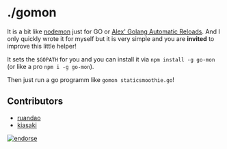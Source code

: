 ./gomon
=======

It is a bit like [nodemon](http://remy.github.io/nodemon/) just for GO or [Alex' Golang Automatic Reloads](http://www.alexedwards.net/blog/golang-automatic-reloads). And I only quickly wrote it for myself but it is very simple and you are **invited** to improve this little helper!

It sets the `$GOPATH` for you and you can install it via `npm install -g go-mon` (or like a pro `npm i -g go-mon`).

Then just run a go programm like `gomon staticsmoothie.go`!

## Contributors

- [ruandao](https://github.com/ruandao) 
- [kiasaki](https://github.com/kiasaki)

[![endorse](https://api.coderwall.com/johannesboyne/endorsecount.png)](https://coderwall.com/johannesboyne)
